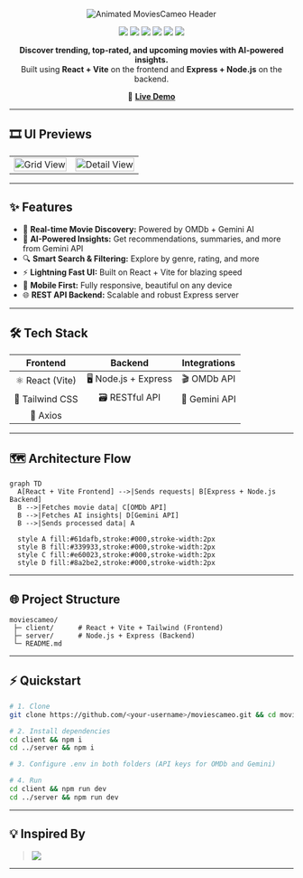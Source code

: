 <!-- HEADER BANNER -->
<!-- HEADER BANNER -->
<p align="center">
  <img src="https://readme-typing-svg.demolab.com?font=Orbitron&weight=700&size=28&duration=4500&pause=1200&color=F44336&background=00000000&center=true&vCenter=true&multiline=true&width=800&lines=%F0%9F%8E%AC+Welcome+to+MoviesCameo!;%F0%9F%8C%9F+Discover+Cinema+with+AI+Insights;%F0%9F%8D%BF+Your+Next+Favorite+Movie+Awaits." alt="Animated MoviesCameo Header" />
</p>


<p align="center">
  <img src="https://img.shields.io/badge/React-%2361DAFB.svg?style=for-the-badge&logo=react&logoColor=black" />
  <img src="https://img.shields.io/badge/Vite-%23646CFF.svg?style=for-the-badge&logo=vite&logoColor=white" />
  <img src="https://img.shields.io/badge/Node.js-%23339933.svg?style=for-the-badge&logo=node.js&logoColor=white" />
  <img src="https://img.shields.io/badge/Express.js-%23000000.svg?style=for-the-badge&logo=express&logoColor=white" />
  <img src="https://img.shields.io/badge/OMDb_API-red?style=for-the-badge" />
  <img src="https://img.shields.io/badge/Gemini_API-blueviolet?style=for-the-badge" />
</p>  

<p align="center">
  <strong>Discover trending, top-rated, and upcoming movies with AI-powered insights.</strong><br/>
  Built using <b>React + Vite</b> on the frontend and <b>Express + Node.js</b> on the backend.
</p>

<p align="center">
  🔗 <a href="https://moviesfront-q1wi.onrender.com" target="_blank"><strong>Live Demo</strong></a>
</p>

---

## 🎞️ UI Previews

<table>
  <tr>
    <td>
      <img src="https://i.postimg.cc/9FCJP7ZZ/Screenshot-2025-06-17-001708.png" alt="Grid View" width="100%" />
    </td>
    <td>
      <img src="https://i.postimg.cc/9QSdkRRx/Screenshot-2025-06-17-002012.png" alt="Detail View" width="100%" />
    </td>
  </tr>
</table>

---

## ✨ Features

- 🎥 **Real-time Movie Discovery:** Powered by OMDb + Gemini AI
- 🤖 **AI-Powered Insights:** Get recommendations, summaries, and more from Gemini API
- 🔍 **Smart Search & Filtering:** Explore by genre, rating, and more
- ⚡ **Lightning Fast UI:** Built on React + Vite for blazing speed
- 📱 **Mobile First:** Fully responsive, beautiful on any device
- 🌐 **REST API Backend:** Scalable and robust Express server

---

## 🛠️ Tech Stack

| Frontend              | Backend                | Integrations         |
|:---------------------:|:---------------------:|:-------------------:|
| ⚛️ React (Vite)       | 🖥️ Node.js + Express  | 🎬 OMDb API         |
| 🎨 Tailwind CSS       | 🗃️ RESTful API        | 🤖 Gemini API       |
| 🔗 Axios              |                       |                     |

---

## 🗺️ Architecture Flow

```mermaid
graph TD
  A[React + Vite Frontend] -->|Sends requests| B[Express + Node.js Backend]
  B -->|Fetches movie data| C[OMDb API]
  B -->|Fetches AI insights| D[Gemini API]
  B -->|Sends processed data| A

  style A fill:#61dafb,stroke:#000,stroke-width:2px
  style B fill:#339933,stroke:#000,stroke-width:2px
  style C fill:#e60023,stroke:#000,stroke-width:2px
  style D fill:#8a2be2,stroke:#000,stroke-width:2px
```

---

## 🌐 Project Structure

```shell
moviescameo/
 ├─ client/      # React + Vite + Tailwind (Frontend)
 ├─ server/      # Node.js + Express (Backend)
 └─ README.md
```

---

## ⚡ Quickstart

```bash
# 1. Clone
git clone https://github.com/<your-username>/moviescameo.git && cd moviescameo

# 2. Install dependencies
cd client && npm i
cd ../server && npm i

# 3. Configure .env in both folders (API keys for OMDb and Gemini)

# 4. Run
cd client && npm run dev
cd ../server && npm run dev
```

---

## 💡 Inspired By

> <img src="https://readme-typing-svg.demolab.com?font=Fira+Code&size=18&duration=2500&pause=800&color=F44336&center=true&vCenter=true&width=600&lines=+IMDb+%7C+AI-powered+movie+apps+vibes" />

---

